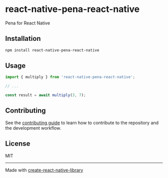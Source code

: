 # react-native-pena-react-native

Pena for React Native

## Installation

```sh
npm install react-native-pena-react-native
```

## Usage

```js
import { multiply } from 'react-native-pena-react-native';

// ...

const result = await multiply(3, 7);
```

## Contributing

See the [contributing guide](CONTRIBUTING.md) to learn how to contribute to the repository and the development workflow.

## License

MIT

---

Made with [create-react-native-library](https://github.com/callstack/react-native-builder-bob)

